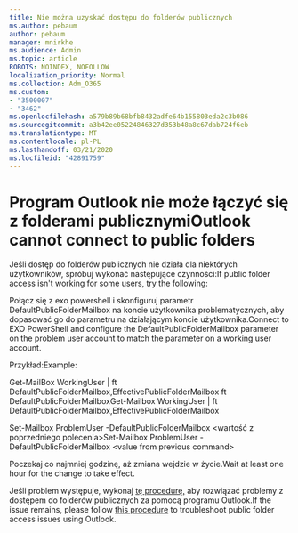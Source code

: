 ```yaml
---
title: Nie można uzyskać dostępu do folderów publicznych
ms.author: pebaum
author: pebaum
manager: mnirkhe
ms.audience: Admin
ms.topic: article
ROBOTS: NOINDEX, NOFOLLOW
localization_priority: Normal
ms.collection: Adm_O365
ms.custom:
- "3500007"
- "3462"
ms.openlocfilehash: a579b89b68bfb8432adfe64b155803eda2c3b086
ms.sourcegitcommit: a3b42ee05224846327d353b48a8c67dab724f6eb
ms.translationtype: MT
ms.contentlocale: pl-PL
ms.lasthandoff: 03/21/2020
ms.locfileid: "42891759"
---
```

# <a name="outlook-cannot-connect-to-public-folders"></a><span data-ttu-id="6f43a-102">Program Outlook nie może łączyć się z folderami publicznymi</span><span class="sxs-lookup"><span data-stu-id="6f43a-102">Outlook cannot connect to public folders</span></span>

<span data-ttu-id="6f43a-103">Jeśli dostęp do folderów publicznych nie działa dla niektórych użytkowników, spróbuj wykonać następujące czynności:</span><span class="sxs-lookup"><span data-stu-id="6f43a-103">If public folder access isn't working for some users, try the following:</span></span>

<span data-ttu-id="6f43a-104">Połącz się z exo powershell i skonfiguruj parametr DefaultPublicFolderMailbox na koncie użytkownika problematycznych, aby dopasować go do parametru na działającym koncie użytkownika.</span><span class="sxs-lookup"><span data-stu-id="6f43a-104">Connect to EXO PowerShell and configure the DefaultPublicFolderMailbox parameter on the problem user account to match the parameter on a working user account.</span></span>

<span data-ttu-id="6f43a-105">Przykład:</span><span class="sxs-lookup"><span data-stu-id="6f43a-105">Example:</span></span>

<span data-ttu-id="6f43a-106">Get-MailBox WorkingUser | ft DefaultPublicFolderMailbox,EffectivePublicFolderMailbox ft DefaultPublicFolderMailbox</span><span class="sxs-lookup"><span data-stu-id="6f43a-106">Get-Mailbox WorkingUser | ft DefaultPublicFolderMailbox,EffectivePublicFolderMailbox</span></span>

<span data-ttu-id="6f43a-107">Set-Mailbox ProblemUser -DefaultPublicFolderMailbox \<wartość z poprzedniego polecenia></span><span class="sxs-lookup"><span data-stu-id="6f43a-107">Set-Mailbox ProblemUser -DefaultPublicFolderMailbox \<value from previous command></span></span>

<span data-ttu-id="6f43a-108">Poczekaj co najmniej godzinę, aż zmiana wejdzie w życie.</span><span class="sxs-lookup"><span data-stu-id="6f43a-108">Wait at least one hour for the change to take effect.</span></span>

<span data-ttu-id="6f43a-109">Jeśli problem występuje, wykonaj [tę procedurę,](https://aka.ms/pfcte) aby rozwiązać problemy z dostępem do folderów publicznych za pomocą programu Outlook.</span><span class="sxs-lookup"><span data-stu-id="6f43a-109">If the issue remains, please follow [this procedure](https://aka.ms/pfcte) to troubleshoot public folder access issues using Outlook.</span></span>